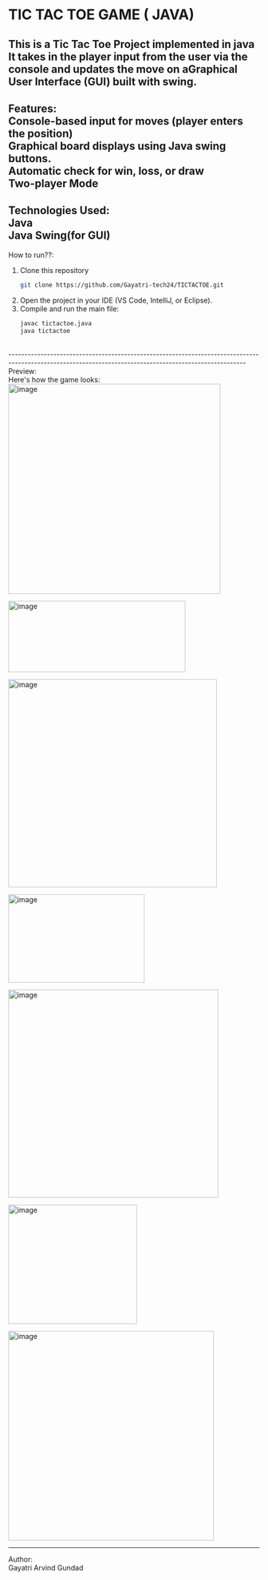 # TIC TAC TOE GAME ( JAVA) <br>
This is a Tic Tac Toe Project implemented in java <br>
It takes in the player input from the user via the console and updates the move on aGraphical User Interface (GUI) built with swing. <br>
--------------------------------------------------------------------------------------------------------------------------------------------------------
 Features: <br>
 Console-based input for moves (player enters the position) <br>
 Graphical board displays using Java swing buttons. <br>
 Automatic check for win, loss, or draw <br>
 Two-player Mode <br>
 -------------------------------------------------------------------------------------------------------------------------------------------------------
 Technologies Used: <br>
 Java <br>
 Java Swing(for GUI) <br>
 -------------------------------------------------------------------------------------------------------------------------------------------------------
 How to run??: <br>
 1. Clone this repository <br>
    ```bash <br>
    git clone https://github.com/Gayatri-tech24/TICTACTOE.git 
2. Open the project in your IDE (VS Code, IntelliJ, or Eclipse). <br>
3. Compile and run the main file:
    ```bash
    javac tictactoe.java
    java tictactoe
<br>
--------------------------------------------------------------------------------------------------------------------------------------------------------
Preview: <br>
Here's how the game looks: <br>
<img width="425" height="421" alt="image" src="https://github.com/user-attachments/assets/721be922-064c-4b0b-baba-5355c631f7cb" /> <br>

<img width="355" height="143" alt="image" src="https://github.com/user-attachments/assets/cefaa706-07fd-4b2e-9246-c40953cd8c1a" /> <br>

<img width="418" height="417" alt="image" src="https://github.com/user-attachments/assets/7de00ecd-dddf-42f5-bb35-1420c3736f4b" /> <br>

<img width="273" height="177" alt="image" src="https://github.com/user-attachments/assets/cc775259-ca28-4607-9c24-bd6187bedcad" /> <br>

<img width="421" height="417" alt="image" src="https://github.com/user-attachments/assets/3be2f8ad-4d46-4586-8423-64d4d0bf3ae4" /> <br>

<img width="258" height="239" alt="image" src="https://github.com/user-attachments/assets/65f2fb5e-9e88-4ca9-b857-55e2cec192d5" /> <br>

<img width="412" height="420" alt="image" src="https://github.com/user-attachments/assets/295de797-6d0f-48bc-b2da-8e09b273f779" /> <br>


--------------------------------------------------------------------------------------------------------------------------------------------------------
Author: <br>
Gayatri Arvind Gundad

 
